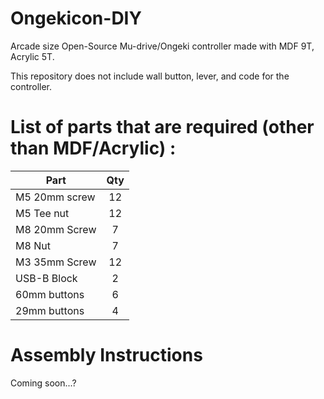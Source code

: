 # Ongekicon-DIY
Arcade size Open-Source Mu-drive/Ongeki controller made with MDF 9T, Acrylic 5T.

This repository does not include wall button, lever, and code for the controller.

# List of parts that are required (other than MDF/Acrylic) :

| Part | Qty |
| --- |:---:|
| M5 20mm screw | 12 |
| M5 Tee nut | 12 |
| M8 20mm Screw | 7 |
| M8 Nut | 7 |
| M3 35mm Screw | 12 |
| USB-B Block | 2 |
| 60mm buttons | 6 |
| 29mm buttons | 4 | 

# Assembly Instructions 
Coming soon...?
